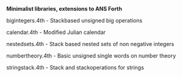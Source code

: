 **Minimalist libraries, extensions to ANS Forth**

bigintegers.4th - Stackbased unsigned big operations

calendar.4th - Modified Julian calendar

nestedsets.4th - Stack based nested sets of non negative integers

numbertheory.4th - Basic unsigned single words on number theory 

stringstack.4th - Stack and stackoperations for strings

